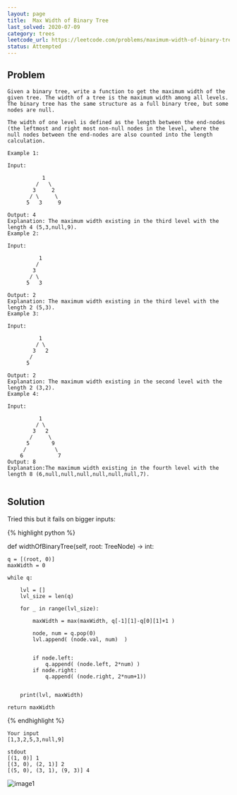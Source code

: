 ```yaml
---
layout: page
title:  Max Width of Binary Tree
last_solved: 2020-07-09
category: trees
leetcode_url: https://leetcode.com/problems/maximum-width-of-binary-tree
status: Attempted
---
```


Problem
-------

```
Given a binary tree, write a function to get the maximum width of the given tree. The width of a tree is the maximum width among all levels. The binary tree has the same structure as a full binary tree, but some nodes are null.

The width of one level is defined as the length between the end-nodes (the leftmost and right most non-null nodes in the level, where the null nodes between the end-nodes are also counted into the length calculation.

Example 1:

Input: 

           1
         /   \
        3     2
       / \     \  
      5   3     9 

Output: 4
Explanation: The maximum width existing in the third level with the length 4 (5,3,null,9).
Example 2:

Input: 

          1
         /  
        3    
       / \       
      5   3     

Output: 2
Explanation: The maximum width existing in the third level with the length 2 (5,3).
Example 3:

Input: 

          1
         / \
        3   2 
       /        
      5      

Output: 2
Explanation: The maximum width existing in the second level with the length 2 (3,2).
Example 4:

Input: 

          1
         / \
        3   2
       /     \  
      5       9 
     /         \
    6           7
Output: 8
Explanation:The maximum width existing in the fourth level with the length 8 (6,null,null,null,null,null,null,7).


```

Solution
----------

Tried this but it fails on bigger inputs:

{% highlight python %}

def widthOfBinaryTree(self, root: TreeNode) -> int:
    
    q = [(root, 0)]
    maxWidth = 0
    
    while q:
        
        lvl = []
        lvl_size = len(q)
                    
        for _ in range(lvl_size):
            
            maxWidth = max(maxWidth, q[-1][1]-q[0][1]+1 )
            
            node, num = q.pop(0)
            lvl.append( (node.val, num)  )
        
            
            if node.left:
                q.append( (node.left, 2*num) )
            if node.right:
                q.append( (node.right, 2*num+1))
        
        
        print(lvl, maxWidth)
    
    return maxWidth

{% endhighlight %}

```
Your input
[1,3,2,5,3,null,9]

stdout
[(1, 0)] 1
[(3, 0), (2, 1)] 2
[(5, 0), (3, 1), (9, 3)] 4

```


![image1]()